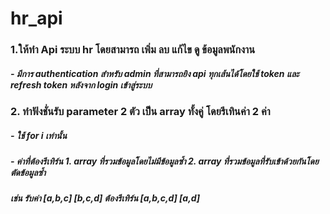 # hr_api

###  1.ให้ทำ Api ระบบ hr โดยสามารถ เพิ่ม ลบ แก้ไข ดู ข้อมูลพนักงาน
#####  - มีการ authentication สำหรับ admin ที่สามารถยิง api ทุกเส้นได้โดยใช้ token และ refresh token หลังจาก login เข้าสู่ระบบ

### 2. ทำฟังชั่นรับ parameter 2 ตัว เป็น array ทั้งคู่ โดยรีเทินค่า 2 ค่า
##### - ใช้ for i เท่านั้น
##### - ค่าที่ต้องรีเทิร์น 1. array ที่รวมข้อมูลโดยไม่มีข้อมูลซ้ำ 2. array ที่รวมข้อมูลที่รับเข้าด้วยกันโดยตัดข้อมูลซ้ำ
##### เช่น  รับค่า [a,b,c] [b,c,d] ต้องรีเทิร์น [a,b,c,d] [a,d]
